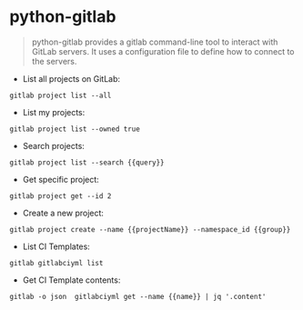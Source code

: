 # python-gitlab

> python-gitlab provides a gitlab command-line tool to interact with GitLab servers. It uses a configuration file to define how to connect to the servers.

- List all projects on GitLab:

`gitlab project list --all`

- List my projects:

`gitlab project list --owned true`

- Search projects:

`gitlab project list --search {{query}}`

- Get specific project:

`gitlab project get --id 2`

- Create a new project:

`gitlab project create --name {{projectName}} --namespace_id {{group}}`

- List CI Templates:

`gitlab gitlabciyml list`

- Get CI Template contents:

`gitlab -o json  gitlabciyml get --name {{name}} | jq '.content'`
